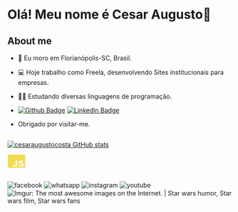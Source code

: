 # Olá! Meu nome é Cesar Augusto🤗
## About me
- :house_with_garden: Eu moro em Florianópolis-SC, Brasil.
- :computer: Hoje trabalho como Freela, desenvolvendo Sites institucionais para empresas.
- 👩‍💻 Estudando diversas linguagens de programação.
- [![Github Badge](https://img.shields.io/badge/-Github-000?style=flat-square&logo=Github&logoColor=white&link=https://github.com/cesaraugustocosta)](https://github.com/cesaraugustocosta) 
[![Linkedin Badge](https://img.shields.io/badge/-LinkedIn-blue?style=flat-square&logo=Linkedin&logoColor=white&link=https://www.linkedin.com/in/cesar-a-da-costa-ba905177/)](https://www.linkedin.com/in/cesar-a-da-costa-ba905177/)

- Obrigado por visitar-me.
##
[![cesaraugustocosta GitHub stats](https://github-readme-stats.vercel.app/api?username=cesaraugustocosta)](https://github.com/cesarmas/github-readme-stats)
<div>
<img align="center" alt="Rafa-Js" height="30" width="40" src="https://raw.githubusercontent.com/devicons/devicon/master/icons/javascript/javascript-plain.svg" style="max-width: 100%;">
</div>

##
<img src="https://cdn-icons-png.flaticon.com/128/1384/1384168.png" data-src="https://cdn-icons-png.flaticon.com/128/1384/1384168.png" alt="facebook" title="facebook" width="64" height="64" class="lzy lazyload--done" srcset="https://cdn-icons-png.flaticon.com/128/1384/1384168.png 4x">
<img src="https://cdn-icons-png.flaticon.com/128/1384/1384079.png" data-src="https://cdn-icons-png.flaticon.com/128/1384/1384079.png" alt="whatsapp" title="whatsapp" width="64" height="64" class="lzy lazyload--done" srcset="https://cdn-icons-png.flaticon.com/128/1384/1384079.png 4x">
<img src="https://cdn-icons-png.flaticon.com/128/1384/1384172.png" data-src="https://cdn-icons-png.flaticon.com/128/1384/1384172.png" alt="instagram" title="instagram" width="64" height="64" class="lzy lazyload--done" srcset="https://cdn-icons-png.flaticon.com/128/1384/1384172.png 4x">
<img src="https://cdn-icons-png.flaticon.com/128/1384/1384169.png" data-src="https://cdn-icons-png.flaticon.com/128/1384/1384169.png" alt="youtube" title="youtube" width="64" height="64" class="lzy lazyload--done" srcset="https://cdn-icons-png.flaticon.com/128/1384/1384169.png 4x">
<img src="https://i.pinimg.com/originals/c9/b2/81/c9b2812d066f8a62ddd0a9f9341eba4d.gif" jsaction="load:XAeZkd;" jsname="HiaYvf" class="n3VNCb" alt="Imgur: The most awesome images on the Internet. | Star wars humor, Star  wars film, Star wars fans" data-noaft="1" style="width: 184.6667px; height: 126px; margin: 1.7px 0px;">
